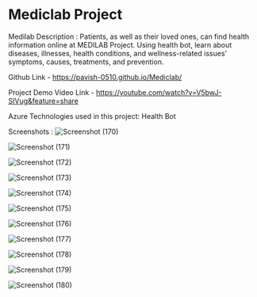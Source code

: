 # Mediclab Project
Medilab Description :
Patients, as well as their loved ones, can find health information online at MEDILAB Project. Using health bot, learn about diseases, illnesses, health conditions, and wellness-related issues' symptoms, causes, treatments, and prevention.

Github Link - https://pavish-0510.github.io/Mediclab/

Project Demo Video Link - https://youtube.com/watch?v=V5bwJ-SIVug&feature=share

Azure Technologies used in this project:  Health Bot

Screenshots :
![Screenshot (170)](https://github.com/Pavish-0510/Mediclab/assets/134090057/7e880e3f-3155-4a9d-bd83-e25435806dd5)

![Screenshot (171)](https://github.com/Pavish-0510/Mediclab/assets/134090057/6557883e-4e28-4358-82e8-15d0f2c35c41)

![Screenshot (172)](https://github.com/Pavish-0510/Mediclab/assets/134090057/f0c1bcff-4ac1-4419-9645-a160c24d084d)

![Screenshot (173)](https://github.com/Pavish-0510/Mediclab/assets/134090057/5a39eebe-fdfa-4d50-9eee-10f28c73298f)

![Screenshot (174)](https://github.com/Pavish-0510/Mediclab/assets/134090057/8ccbce2c-f523-4b38-aca9-14bb0b54eb6c)

![Screenshot (175)](https://github.com/Pavish-0510/Mediclab/assets/134090057/6eb50ad7-a6ae-420a-b2fe-ea6aeaad9b0c)

![Screenshot (176)](https://github.com/Pavish-0510/Mediclab/assets/134090057/1cba339f-7a8a-46c1-becc-639624b1beaf)

![Screenshot (177)](https://github.com/Pavish-0510/Mediclab/assets/134090057/2f6739a5-9e0f-4fea-b1f5-f91d8cfd041b)

![Screenshot (178)](https://github.com/Pavish-0510/Mediclab/assets/134090057/e7b08bc8-acb6-4e9d-b09a-bc617d756e28)

![Screenshot (179)](https://github.com/Pavish-0510/Mediclab/assets/134090057/48a7ee93-5505-43f7-a904-1aa63ee0b6cb)

![Screenshot (180)](https://github.com/Pavish-0510/Mediclab/assets/134090057/4f969436-861f-4bf8-9442-33c5e7df5588)


